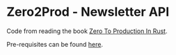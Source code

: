 # Zero2Prod - Newsletter API

Code from reading the book [Zero To Production In Rust](https://www.zero2prod.com/index.html).

Pre-requisites can be found [here](https://github.com/LukeMathWalker/zero-to-production/tree/d6f478d88b718f906638d4010b8e60b5348388ea#pre-requisites).